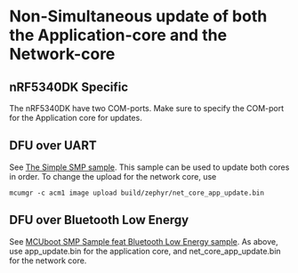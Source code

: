 # Non-Simultaneous update of both the Application-core and the Network-core

## nRF5340DK Specific
The nRF5340DK have two COM-ports. 
Make sure to specify the COM-port for the Application core for updates.

## DFU over UART
See [The Simple SMP sample](../../smp/mcuboot_smp_uart). 
This sample can be used to update both cores in order. 
To change the upload for the network core, use 
```
mcumgr -c acm1 image upload build/zephyr/net_core_app_update.bin
```

## DFU over Bluetooth Low Energy
See [MCUboot SMP Sample feat Bluetooth Low Energy sample](../../smp/mcuboot_smp_ble). 
As above, use app\_update.bin for the application core, and net\_core\_app\_update.bin for the network core.

